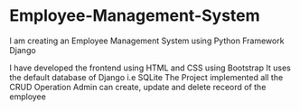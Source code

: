 # Employee-Management-System

I am creating an Employee Management System using Python Framework Django

I have developed the frontend using HTML and CSS using Bootstrap
It uses the default database of Django i.e SQLite
The Project implemented all the CRUD Operation
Admin can create, update and delete receord of the employee
